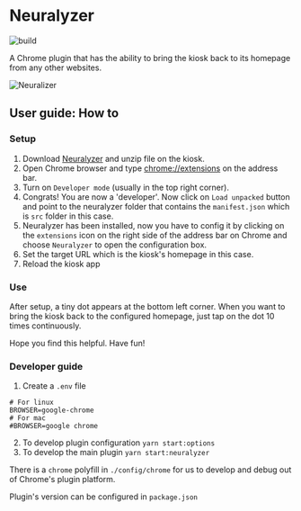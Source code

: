 # Neuralyzer
![build](https://github.com/lekhacman/neuralyzer/actions/workflows/build.yml/badge.svg)

A Chrome plugin that has the ability to bring the kiosk back to its homepage from any other websites.

![Neuralizer](https://duckduckgo.com/i/4b28a7b3.jpg)

## User guide: How to

### Setup
1. Download [Neuralyzer](https://github.com/lekhacman/neuralyzer/archive/refs/heads/master.zip) and unzip file on the kiosk.
2. Open Chrome browser and type [chrome://extensions](chrome://extensions) on the address bar.
3. Turn on `Developer mode` (usually in the top right corner).
4. Congrats! You are now a 'developer'. Now click on `Load unpacked` button and point to the neuralyzer folder 
that contains the `manifest.json` which is `src` folder in this case.
5. Neuralyzer has been installed, now you have to config it by clicking on the `extensions` icon
on the right side of the address bar on Chrome and choose `Neuralyzer` to open the configuration box.
6. Set the target URL which is the kiosk's homepage in this case.
7. Reload the kiosk app

### Use
After setup, a tiny dot appears at the bottom left corner. When you want to bring the kiosk back to the configured homepage, just tap on the dot 10 times continuously.

Hope you find this helpful. Have fun!

### Developer guide
1. Create a `.env` file
```
# For linux
BROWSER=google-chrome
# For mac
#BROWSER=google chrome
```
2. To develop plugin configuration `yarn start:options`
3. To develop the main plugin `yarn start:neuralyzer`

There is a `chrome` polyfill in `./config/chrome` for us to develop and debug out of Chrome's plugin platform. 

Plugin's version can be configured in `package.json`
